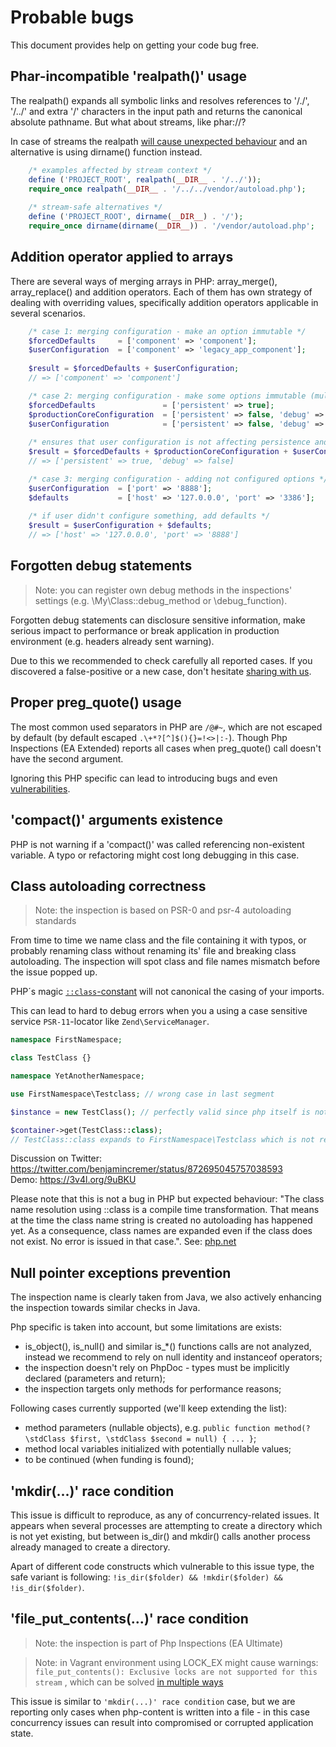 # Probable bugs
This document provides help on getting your code bug free.

## Phar-incompatible 'realpath()' usage

The realpath() expands all symbolic links and resolves references to '/./', '/../' and extra '/' characters in 
the input path and returns the canonical absolute pathname. But what about streams, like phar://<file-path>?

In case of streams the realpath [will cause unexpected behaviour](https://bugs.php.net/bug.php?id=52769) and an 
alternative is using dirname() function instead.

```php
    /* examples affected by stream context */
    define ('PROJECT_ROOT', realpath(__DIR__ . '/../'));
    require_once realpath(__DIR__ . '/../../vendor/autoload.php');
    
    /* stream-safe alternatives */
    define ('PROJECT_ROOT', dirname(__DIR__) . '/');
    require_once dirname(dirname(__DIR__)) . '/vendor/autoload.php';
```

## Addition operator applied to arrays

There are several ways of merging arrays in PHP: array_merge(), array_replace() and addition operators.
Each of them has own strategy of dealing with overriding values, specifically addition operators applicable in several 
scenarios.

```php
    /* case 1: merging configuration - make an option immutable */
    $forcedDefaults     = ['component' => 'component'];
    $userConfiguration  = ['component' => 'legacy_app_component'];
    
    $result = $forcedDefaults + $userConfiguration;
    // => ['component' => 'component']
```

```php
    /* case 2: merging configuration - make some options immutable (multiple sources) */
    $forcedDefaults               = ['persistent' => true];
    $productionCoreConfiguration  = ['persistent' => false, 'debug' => false];
    $userConfiguration            = ['persistent' => false, 'debug' => true];
    
    /* ensures that user configuration is not affecting persistence and debug modes */
    $result = $forcedDefaults + $productionCoreConfiguration + $userConfiguration;
    // => ['persistent' => true, 'debug' => false]
```

```php
    /* case 3: merging configuration - adding not configured options */
    $userConfiguration  = ['port' => '8888'];
    $defaults           = ['host' => '127.0.0.0', 'port' => '3386'];
    
    /* if user didn't configure something, add defaults */
    $result = $userConfiguration + $defaults;
    // => ['host' => '127.0.0.0', 'port' => '8888']
```

## Forgotten debug statements

> Note: you can register own debug methods in the inspections' settings (e.g. \My\Class::debug_method or \debug_function).

Forgotten debug statements can disclosure sensitive information, make serious impact to performance or break 
application in production environment (e.g. headers already sent warning).

Due to this we recommended to check carefully all reported cases. If you discovered a false-positive or a new case, 
don't hesitate [sharing with us](https://github.com/kalessil/phpinspectionsea/issues).

## Proper preg_quote() usage

The most common used separators in PHP are `/@#~`, which are not escaped by default (by default escaped `.\+*?[^]$(){}=!<>|:-`).
Though Php Inspections (EA Extended) reports all cases when preg_quote() call doesn't have the second argument.

Ignoring this PHP specific can lead to introducing bugs and even [vulnerabilities](https://cve.mitre.org/cgi-bin/cvename.cgi?name=CVE-2016-5734).

## 'compact()' arguments existence

PHP is not warning if a 'compact()' was called referencing non-existent variable. A typo or refactoring might cost 
long debugging in this case.

## Class autoloading correctness

> Note: the inspection is based on PSR-0 and psr-4 autoloading standards

From time to time we name class and the file containing it with typos, or probably renaming class without renaming its' 
file and breaking class autoloading. The inspection will spot class and file names mismatch before the issue popped up.

PHP´s magic [`::class`-constant](http://php.net/manual/en/language.oop5.basic.php#language.oop5.basic.class.class) will not canonical the casing of your imports.

This can lead to hard to debug errors when you a using a case sensitive service  `PSR-11`-locator like `Zend\ServiceManager`.


```php
namespace FirstNamespace;

class TestClass {}
```

```php
namespace YetAnotherNamespace;

use FirstNamespace\Testclass; // wrong case in last segment

$instance = new TestClass(); // perfectly valid since php itself is not case sensitive for classnames

$container->get(TestClass::class); 
// TestClass::class expands to FirstNamespace\Testclass which is not registered in the $conainer
```
Discussion on Twitter: https://twitter.com/benjamincremer/status/872695045757038593  
Demo: https://3v4l.org/9uBKU

Please note that this is not a bug in PHP but expected behaviour: "The class name resolution using ::class is a compile time transformation. That means at the time the class name string is created no autoloading has happened yet. As a consequence, class names are expanded even if the class does not exist. No error is issued in that case.". See: [php.net](http://php.net/manual/en/language.oop5.basic.php#language.oop5.basic.class.class)

## Null pointer exceptions prevention

The inspection name is clearly taken from Java, we also actively enhancing the inspection towards similar checks in Java.

Php specific is taken into account, but some limitations are exists: 
- is_object(), is_null() and similar is_*() functions calls are not analyzed, instead we recommend to rely on null 
  identity and instanceof operators;
- the inspection doesn't rely on PhpDoc - types must be implicitly declared (parameters and return);
- the inspection targets only methods for performance reasons;

Following cases currently supported (we'll keep extending the list):
- method parameters (nullable objects), e.g. `public function method(?\stdClass $first, \stdClass $second = null) { ... }`;
- method local variables initialized with potentially nullable values;
- to be continued (when funding is found);

## 'mkdir(...)' race condition

This issue is difficult to reproduce, as any of concurrency-related issues.
It appears when several processes are attempting to create a directory which is not
yet existing, but between is_dir() and mkdir() calls another process already
managed to create a directory.

Apart of different code constructs which vulnerable to this issue type, the safe 
variant is following: `!is_dir($folder) && !mkdir($folder) && !is_dir($folder)`.

## 'file_put_contents(...)' race condition

> Note: the inspection is part of Php Inspections (EA Ultimate)

> Note: in Vagrant environment using LOCK_EX might cause warnings: `file_put_contents(): Exclusive locks are not supported for this stream`
> , which can be solved [in multiple ways](https://github.com/thephpleague/flysystem/issues/445#issuecomment-191160239)

This issue is similar to `'mkdir(...)' race condition` case, but we are reporting only cases when php-content is 
written into a file - in this case concurrency issues can result into compromised or corrupted application state.